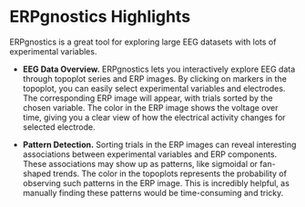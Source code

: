 # ERPgnostics Highlights

ERPgnostics is a great tool for exploring large EEG datasets with lots of experimental variables.

- **EEG Data Overview.** ERPgnostics lets you interactively explore EEG data through topoplot series and ERP images. By clicking on markers in the topoplot, you can easily select experimental variables and electrodes. The corresponding ERP image will appear, with trials sorted by the chosen variable. The color in the ERP image shows the voltage over time, giving you a clear view of how the electrical activity changes for selected electrode.

- **Pattern Detection.** Sorting trials in the ERP images can reveal interesting associations between experimental variables and ERP components. These associations may show up as patterns, like sigmoidal or fan-shaped trends. The color in the topoplots represents the probability of observing such patterns in the ERP image. This is incredibly helpful, as manually finding these patterns would be time-consuming and tricky.

